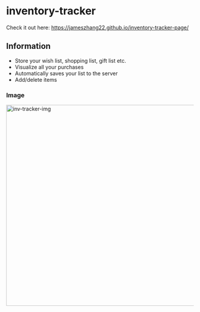 # inventory-tracker
Check it out here: https://jameszhang22.github.io/inventory-tracker-page/

## Information
- Store your wish list, shopping list, gift list etc.
- Visualize all your purchases
- Automatically saves your list to the server
- Add/delete items

### Image
<img width="539" alt="inv-tracker-img" src="https://user-images.githubusercontent.com/55204529/130538760-0a7e4d4e-5988-4e14-b51b-3f974bde777e.png">


<!-- ## How to run
- cd into folder
- run: json-server db.json
- split terminal/add terminal
- run: yarn start -->
